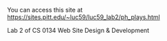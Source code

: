You can access this site at https://sites.pitt.edu/~luc59/luc59_lab2/ph_plays.html

Lab 2 of CS 0134 Web Site Design & Development
